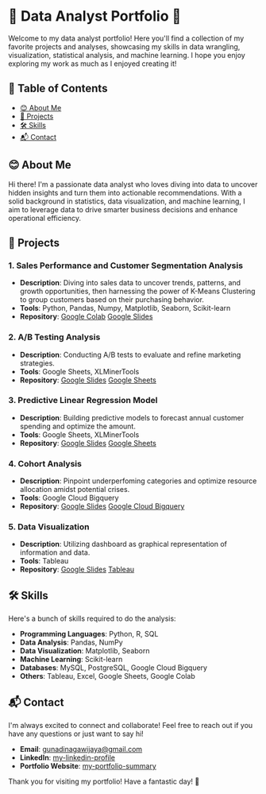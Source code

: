 # 🎉 Data Analyst Portfolio 🎉

Welcome to my data analyst portfolio! Here you'll find a collection of my favorite projects and analyses, showcasing my skills in data wrangling, visualization, statistical analysis, and machine learning. I hope you enjoy exploring my work as much as I enjoyed creating it!

## 🌟 Table of Contents

- [😊 About Me](#-about-me)
- [🚀 Projects](#-projects)
- [🛠️ Skills](#-skills)
- [📬 Contact](#-contact)

## 😊 About Me

Hi there! I'm a passionate data analyst who loves diving into data to uncover hidden insights and turn them into actionable recommendations. With a solid background in statistics, data visualization, and machine learning, I aim to leverage data to drive smarter business decisions and enhance operational efficiency.

## 🚀 Projects

### 1. Sales Performance and Customer Segmentation Analysis
- **Description**: Diving into sales data to uncover trends, patterns, and growth opportunities, then harnessing the power of K-Means Clustering to group customers based on their purchasing behavior.
- **Tools**: Python, Pandas, Numpy, Matplotlib, Seaborn, Scikit-learn
- **Repository**: [Google Colab](https://colab.research.google.com/drive/1gDPcomRkttCSIL8jTTC9NwOWhRy0r588?usp=sharing)
                  [Google Slides](https://docs.google.com/presentation/d/14wxJ37KGoULEOBW4rBPfjXnuEx7ILAAmJbSE7CxcESc/edit?usp=sharing)

### 2. A/B Testing Analysis
- **Description**: Conducting A/B tests to evaluate and refine marketing strategies.
- **Tools**: Google Sheets, XLMinerTools
- **Repository**: [Google Slides](https://docs.google.com/presentation/d/1rUn9T_2S-0WqqwXxibc0REPwAaDemBtKlCMedK9-U_M/edit?usp=sharing)
                  [Google Sheets](https://docs.google.com/spreadsheets/d/1nYWtJLn9JH0nBI_PbiuEnlfzHCtk83VfXuPhEa-PV8Q/edit?usp=sharing)

### 3. Predictive Linear Regression Model
- **Description**: Building predictive models to forecast annual customer spending and optimize the amount.
- **Tools**: Google Sheets, XLMinerTools
- **Repository**: [Google Slides](https://docs.google.com/presentation/d/1Y_M6xFlR07QXRSAAtDv2X6Di2nkgV_8rSmBA30luTrw/edit?usp=sharing)
                  [Google Sheets](https://docs.google.com/spreadsheets/d/19jTe9fmtajaJi0_5uzm4fU3boT7h_cmr7W_qPAKopDQ/edit?usp=sharing)

### 4. Cohort Analysis
- **Description**: Pinpoint underperfoming categories and optimize resource allocation amidst potential crises.
- **Tools**: Google Cloud Bigquery
- **Repository**: [Google Slides](https://docs.google.com/presentation/d/1zdu5zTl-DOFyi_SwDbXNa0p09Wbl4mTZlgsqtkdvEkg/edit?usp=sharing)
                  [Google Cloud Bigquery](https://console.cloud.google.com/bigquery?sq=820298719040:c4ba8ec0f22e4492a2cd05d5d21d3db6)

### 5. Data Visualization
- **Description**: Utilizing dashboard as graphical representation of information and data.
- **Tools**: Tableau
- **Repository**: [Google Slides](https://docs.google.com/presentation/d/1p_sc4i2OpFwM9UxQvvXFIGACPQkYUhm2GGTzxfUGy2A/edit?usp=sharing)
                  [Tableau](https://public.tableau.com/views/IntermediateAssignment_17122917849160/CEODashboard?:language=en-US&:sid=&:display_count=n&:origin=viz_share_link)

## 🛠️ Skills

Here's a bunch of skills required to do the analysis:

- **Programming Languages**: Python, R, SQL
- **Data Analysis**: Pandas, NumPy
- **Data Visualization**: Matplotlib, Seaborn
- **Machine Learning**: Scikit-learn
- **Databases**: MySQL, PostgreSQL, Google Cloud Bigquery
- **Others**: Tableau, Excel, Google Sheets, Google Colab

## 📬 Contact

I'm always excited to connect and collaborate! Feel free to reach out if you have any questions or just want to say hi!

- **Email**: [gunadinagawijaya@gmail.com](mailto:gunadinagawijaya@gmail.com)
- **LinkedIn**: [my-linkedin-profile](https://www.linkedin.com/in/gunadi-naga-wijaya-432226151/)
- **Portfolio Website**: [my-portfolio-summary](link-to-website)

Thank you for visiting my portfolio! Have a fantastic day! 🎉
